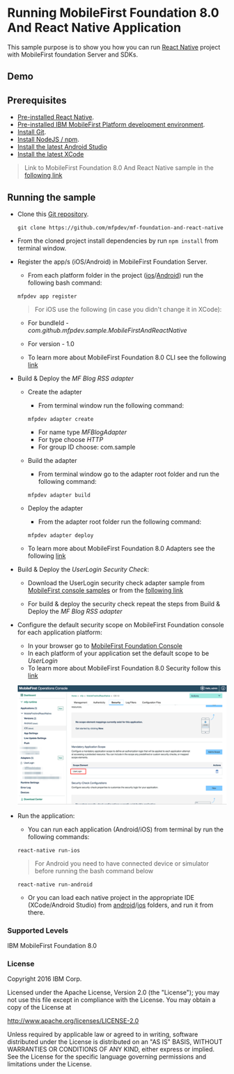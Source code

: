 # Running MobileFirst Foundation 8.0 And React Native Application

This sample purpose is to show you how you can run [React Native](https://facebook.github.io/react-native/) project with MobileFirst foundation Server and SDKs.

## Demo

## Prerequisites
* [Pre-installed React Native](https://facebook.github.io/react-native/docs/getting-started.html).
* [Pre-installed IBM MobileFirst Platform development environment](https://mobilefirstplatform.ibmcloud.com/tutorials/en/foundation/8.0/setting-up-your-development-environment/).
* [Install Git](https://git-scm.com/book/en/v2/Getting-Started-Installing-Git).
* [Install NodeJS / npm](https://docs.npmjs.com/getting-started/installing-node).
* [Install the latest Android Studio](https://developer.android.com/studio/install.html)
* [Install the latest XCode](https://developer.apple.com/download/)

> Link to MobileFirst Foundation 8.0 And React Native sample in the [following link](https://github.com/mfpdev/mf-foundation-and-react-native)  

## Running the sample

- Clone this [Git repository](https://github.com/mfpdev/mf-foundation-and-react-native).

  ```
  git clone https://github.com/mfpdev/mf-foundation-and-react-native
  ```
- From the cloned project install dependencies by run `npm install` from terminal window.

- Register the app/s (iOS/Android) in MobileFirst Foundation Server.

  - From each platform folder in the project ([ios](./ios)/[Android](./android)) run the following bash command:
  ```
  mfpdev app register
  ```
  > For iOS use the following (in case you didn't change it in XCode):
    - For bundleId - *com.github.mfpdev.sample.MobileFirstAndReactNative*
    - For version - 1.0

  - To learn more about MobileFirst Foundation 8.0 CLI see the following [link](https://mobilefirstplatform.ibmcloud.com/tutorials/en/foundation/8.0/using-the-mfpf-sdk/using-mobilefirst-cli-to-manage-mobilefirst-artifacts/)

- Build & Deploy the *MF Blog RSS adapter*
  - Create the adapter
    - From terminal window run the following command:
    ```
    mfpdev adapter create
    ```
    - For name type *MFBlogAdapter*
    - For type choose *HTTP*
    - For group ID choose: com.sample

  - Build the adapter
    - From terminal window go to the adapter root folder and run the following command:
    ```
    mfpdev adapter build
    ```

  - Deploy the adapter
    - From the adapter root folder run the following command:
    ```
    mfpdev adapter deploy
    ```
  - To learn more about MobileFirst Foundation 8.0 Adapters see the following [link](https://mobilefirstplatform.ibmcloud.com/tutorials/en/foundation/8.0/adapters/)

- Build & Deploy the *UserLogin Security Check*:
  - Download the UserLogin security check adapter sample from [MobileFirst console samples](http://localhost:9080/mfpconsole/index.html#/downloads#samples) or from the [following link](https://hub.jazz.net/git/imflocalsdk/console-samples/contents/master/UserLogin.zip)

  - For build & deploy the security check repeat the steps from Build & Deploy the *MF Blog RSS adapter*

- Configure the default security scope on MobileFirst Foundation console for each application platform:
  - In your browser go to [MobileFirst Foundation Console](http://localhost:9080/mfpconsole)
  - In each platform of your application set the default scope to be *UserLogin*
  - To learn more about MobileFirst Foundation 8.0 Security follow this [link](https://mobilefirstplatform.ibmcloud.com/tutorials/en/foundation/8.0/authentication-and-security/)


  ![dfault-scope](./images/default-scope.png)

- Run the application:
  - You can run each application (Android/iOS) from terminal by run the following commands:
  ```
  react-native run-ios
  ```

  > For Android you need to have connected device or simulator before running the bash command below

  ```
  react-native run-android
  ```
  - Or you can load each native project in the appropriate IDE (XCode/Android Studio) from [android](./android)/[ios](./ios) folders, and run it from there.

### Supported Levels
IBM MobileFirst Foundation 8.0

### License
Copyright 2016 IBM Corp.

Licensed under the Apache License, Version 2.0 (the "License");
you may not use this file except in compliance with the License.
You may obtain a copy of the License at

http://www.apache.org/licenses/LICENSE-2.0

Unless required by applicable law or agreed to in writing, software
distributed under the License is distributed on an "AS IS" BASIS,
WITHOUT WARRANTIES OR CONDITIONS OF ANY KIND, either express or implied.
See the License for the specific language governing permissions and
limitations under the License.
